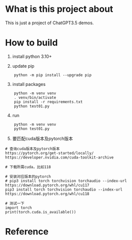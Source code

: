 What is this project about
=========
This is just a project of ChatGPT3.5 demos. 


How to build
============
1. install python 3.10+


2. update pip
```shell
    python -m pip install --upgrade pip
```

3. install packages
```shell
    python -m venv venv
    . venv/bin/activate
    pip install -r requirements.txt
    python test01.py
```

4. run
```shell
    python -m venv venv
    python test01.py
```

5. 要匹配cuda版本及pytorch版本
```shell
# 查询cuda版本及pytorch版本
https://pytorch.org/get-started/locally/
https://developer.nvidia.com/cuda-toolkit-archive

# 下载所需cuda，比如118

# 安装对应版本的pytorch
# pip3 install torch torchvision torchaudio --index-url https://download.pytorch.org/whl/cu117
pip3 install torch torchvision torchaudio --index-url https://download.pytorch.org/whl/cu118

# 测试一下
import torch
print(torch.cuda.is_available())
```

Reference
=========

